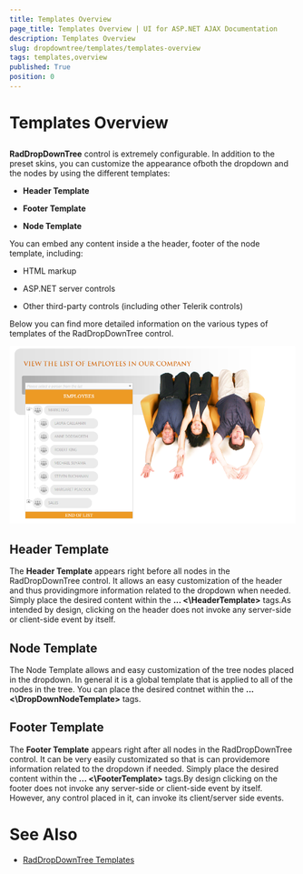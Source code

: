 ```yaml
---
title: Templates Overview
page_title: Templates Overview | UI for ASP.NET AJAX Documentation
description: Templates Overview
slug: dropdowntree/templates/templates-overview
tags: templates,overview
published: True
position: 0
---
```


# Templates Overview



## 

__RadDropDownTree__ control is extremely configurable. In addition to the preset skins, you can customize the appearance ofboth the dropdown and the nodes by using the different templates:

* __Header Template__

* __Footer Template__

* __Node Template__

You can embed any content inside a the header, footer of the node template, including:

* HTML markup

* ASP.NET server controls

* Other third-party controls (including other Telerik controls)

Below you can find more detailed information on the various types of templates of the RadDropDownTree control.

![dropdowntree templates](images/dropdowntree_templates.png)

## Header Template

The __Header Template__ appears right before all nodes in the RadDropDownTree control. It allows an easy customization of the header and thus providingmore information related to the dropdown when needed. Simply place the desired content within the __<HeaderTemplate> ... <\HeaderTemplate>__ tags.As intended by design, clicking on the header does not invoke any server-side or client-side event by itself.

## Node Template

The Node Template allows and easy customization of the tree nodes placed in the dropdown. In general it is a global template that is applied to all of the nodes in the tree. You can place the desired contnet within the __<DropDownNodeTemplate> ... <\DropDownNodeTemplate>__ tags.

## Footer Template

The __Footer Template__ appears right after all nodes in the RadDropDownTree control. It can be very easily customizated so that is can providemore information related to the dropdown if needed. Simply place the desired content within the __<FooterTemplate> ... <\FooterTemplate>__ tags.By design clicking on the footer does not invoke any server-side or client-side event by itself. However, any control placed in it, can invoke its client/server side events.

# See Also

 * [RadDropDownTree Templates](http://demos.telerik.com/aspnet-ajax/dropdowntree/examples/functionality/templates/defaultcs.aspx)
